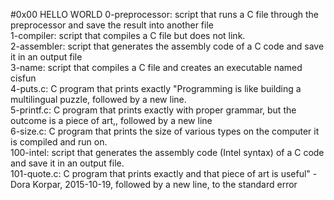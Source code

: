 #0x00 HELLO WORLD
0-preprocessor: script that runs a C file through the preprocessor and save the result into another file\
1-compiler: script that compiles a C file but does not link.\
2-assembler: script that generates the assembly code of a C code and save it in an output file\
3-name: script that compiles a C file and creates an executable named cisfun\
4-puts.c: C program that prints exactly "Programming is like building a multilingual puzzle, followed by a new line.\
5-printf.c: C program that prints exactly with proper grammar, but the outcome is a piece of art,, followed by a new line\
6-size.c: C program that prints the size of various types on the computer it is compiled and run on.\
100-intel: script that generates the assembly code (Intel syntax) of a C code and save it in an output file.\
101-quote.c: C program that prints exactly and that piece of art is useful" - Dora Korpar, 2015-10-19, followed by a new line, to the standard error